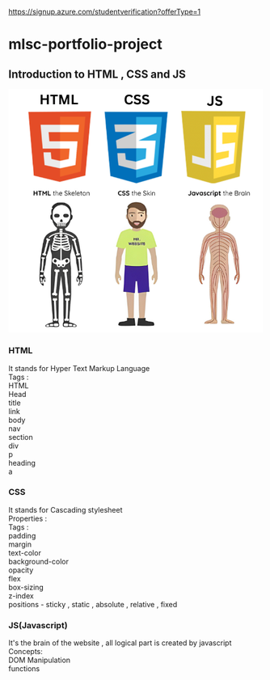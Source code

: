 https://signup.azure.com/studentverification?offerType=1
# mlsc-portfolio-project
## Introduction to HTML , CSS and JS

![Introduction image](./assests/introExplanation.png)



### HTML
It stands for Hyper Text Markup Language <br />
Tags : <br />
     HTML<br />
     Head<br />
        title<br />
        link<br />
     body<br />
        nav<br />
        section<br />
        div<br />
        p<br />
        heading<br />
        a<br />


### CSS
It stands for Cascading stylesheet <br />
Properties : <br />
Tags : <br />
      padding<br />
      margin <br />
      text-color<br />
      background-color<br />
      opacity<br />
      flex<br />
      box-sizing<br />
      z-index<br />
      positions - sticky , static , absolute , relative , fixed<br />


### JS(Javascript)
It's the brain of the website , all logical part is created by javascript<br />
Concepts:<br />
    DOM Manipulation<br />
    functions<br />
